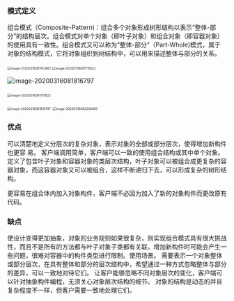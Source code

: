 ### 模式定义

组合模式（Composite-Pattern)：组合多个对象形成树形结构以表示“整体-部分”的结构层次。组合模式对单个对象（即叶子对象）和组合对象（即容器对象）的使用具有一致性。组合模式又可以称为“整体-部分”（Part-Whole)模式，属于对象的结构模式，它将对象组织到树结构中，可以用来描述整体与部分的关系。

<img src="C:\Users\SYyx1\AppData\Roaming\Typora\typora-user-images\image-20200316081143661.png" alt="image-20200316081143661" style="zoom:50%;" />



<img src="C:\Users\SYyx1\AppData\Roaming\Typora\typora-user-images\image-20200316081715622.png" alt="image-20200316081715622" style="zoom:50%;" />

![image-20200316081816797](C:\Users\SYyx1\AppData\Roaming\Typora\typora-user-images\image-20200316081816797.png)

​								<img src="C:\Users\SYyx1\AppData\Roaming\Typora\typora-user-images\image-20200316081715622.png" alt="image-20200316081715622" style="zoom:50%;" />

<img src="C:\Users\SYyx1\AppData\Roaming\Typora\typora-user-images\image-20200316081816797.png" alt="image-20200316081816797" style="zoom:50%;" />

<img src="C:\Users\SYyx1\AppData\Roaming\Typora\typora-user-images\image-20200316082030465.png" alt="image-20200316082030465" style="zoom:50%;" />

### 优点

可以清楚地定义分层次的复杂对象，表示对象的全部或部分层次，使得增加新构件也更容
易。
		客户端调用简单，客户端可以一致的使用组合结构或其中单个对象。
		定义了包含叶子对象和容器对象的类层次结构，叶子对象可以被组合成更复杂的容器对象，而这容器对象又可以被组合，这样不断递归下去，可以形成复杂的树形结构。

更容易在组合体内加入对象构件，客户端不必因为加入了新的对象构件而更改原有代码。

### 缺点

使设计变得更加抽象，对象的业务规则如果很复杂，则实现组合模式具有很大挑战性，而且不是所有的方法都与叶子对象子类都有关联。增加新构件时可能会产生一些问题，很难对容器中的构件类型进行限制。使用场景。
		需要表示一个对象整体或部分层次，在具有整体和部分的层次结构中，希望通过一种方式忽略整体与部分的差异，可以一致地对待它们。
		让客户能够忽略不同对象层次的变化，客户端可以针对抽象构件编程，无须关心对象层次结构的细节。
		对象的结构是动态的并且复杂程度不一样，但客户需要一致地处理它们。



